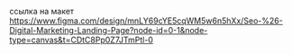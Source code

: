 ссылка на макет https://www.figma.com/design/mnLY69cYE5cqWM5w6n5hXx/Seo-%26-Digital-Marketing-Landing-Page?node-id=0-1&node-type=canvas&t=CDtC8Pp0Z7JTmPtl-0

